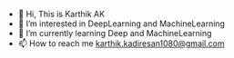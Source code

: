 - 👋 Hi, This is Karthik AK
- 👀 I’m interested in DeepLearning and MachineLearning
- 🌱 I’m currently learning Deep and MachineLearning
- 📫 How to reach me karthik.kadiresan1080@gmail.com

<!---
karthik-kadiresan/karthik-kadiresan is a ✨ special ✨ repository because its `README.md` (this file) appears on your GitHub profile.
You can click the Preview link to take a look at your changes.
--->
